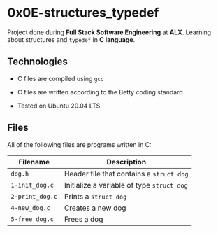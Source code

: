# 0x0E-structures_typedef

Project done during **Full Stack Software Engineering** at **ALX**. Learning about structures and `typedef` in **C language**.

## Technologies

* C files are compiled using `gcc`

* C files are written according to the Betty coding standard

* Tested on Ubuntu 20.04 LTS

## Files

All of the following files are programs written in C:

| Filename | Description |
| -------- | ----------- |
| `dog.h` | Header file that contains a `struct dog` |
| `1-init_dog.c` | Initialize a variable of type `struct dog` |
| `2-print_dog.c` | Prints a `struct dog` |
| `4-new_dog.c` | Creates a new dog |
| `5-free_dog.c` | Frees a dog |
